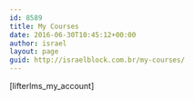 ```yaml
---
id: 8589
title: My Courses
date: 2016-06-30T10:45:12+00:00
author: israel
layout: page
guid: http://israelblock.com.br/my-courses/
---
```

[lifterlms\_my\_account]